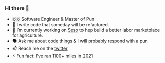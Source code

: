 ### Hi there 👋

- 🇩🇴  Software Engineer & Master of Pun
- 💭 I write code that someday will be refactored.
- 🔭 I’m currently working on [Seso](https://www.sesolabor.com/) to hep build a better labor marketplace for agriculture.
- 🗣️ Ask me about code things & I will probably respond with a pun
- 📫 Reach me on the [twitter](https://twitter.com/clickclickonsal)
- ⚡ Fun fact: I've ran 1100+ miles in 2021

<!--
**clickclickonsal/clickclickonsal** is a ✨ _special_ ✨ repository because its `README.md` (this file) appears on your GitHub profile.

Here are some ideas to get you started:

- 🔭 I’m currently working on ...
- 🌱 I’m currently learning ...
- 👯 I’m looking to collaborate on ...
- 🤔 I’m looking for help with ...
- 💬 Ask me about ...
- 📫 How to reach me: ...
- 😄 Pronouns: ...
- ⚡ Fun fact: I've ran 1100+ miles in 2021
-->
